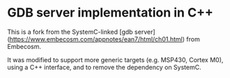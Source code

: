# GDB server implementation in C++

This is a fork from the SystemC-linked [gdb server] (https://www.embecosm.com/appnotes/ean7/html/ch01.html) from Embecosm.

It was modified to support more generic targets (e.g. MSP430, Cortex M0), using a C++ interface, and to remove the dependency on SystemC.


